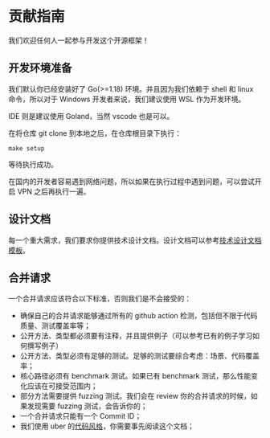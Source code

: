 # 贡献指南

我们欢迎任何人一起参与开发这个开源框架！

## 开发环境准备

我们默认你已经安装好了 Go(>=1.18) 环境。并且因为我们依赖于 shell 和 linux 命令，所以对于 Windows 开发者来说，我们建议使用 WSL 作为开发环境。

IDE 则是建议使用 Goland，当然 vscode 也是可以。

在将仓库 git clone 到本地之后，在仓库根目录下执行：
```shell
make setup
```
等待执行成功。

在国内的开发者容易遇到网络问题，所以如果在执行过程中遇到问题，可以尝试开启 VPN 之后再执行一遍。

## 设计文档

每一个重大需求，我们要求你提供技术设计文档。设计文档可以参考[技术设计文档模板](https://github.com/gotomicro/eorm/discussions/66)。

## 合并请求

一个合并请求应该符合以下标准，否则我们是不会接受的：
- 确保自己的合并请求能够通过所有的 github action 检测，包括但不限于代码质量、测试覆盖率等；
- 公开方法、类型都必须要有注释，并且提供例子（可以参考已有的例子学习如何撰写例子）
- 公开方法、类型必须有足够的测试。足够的测试要综合考虑：场景、代码覆盖率；
- 核心路径必须有 benchmark 测试。如果已有 benchmark 测试，那么性能变化应该在可接受范围内；
- 部分方法需要提供 fuzzing 测试。我们会在 review 你的合并请求的时候，如果发现需要 fuzzing 测试，会告诉你的；
- 一个合并请求只能有一个 Commit ID；
- 我们使用 uber 的[代码风格](https://github.com/uber-go/guide/blob/master/style.md)，你需要事先阅读这个文档；